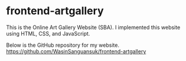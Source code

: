 # frontend-artgallery

This is the Online Art Gallery Website (SBA).
I implemented this website using HTML, CSS, and JavaScript.

Below is the GitHub repository for my website.
https://github.com/WasinSanguansuk/frontend-artgallery

